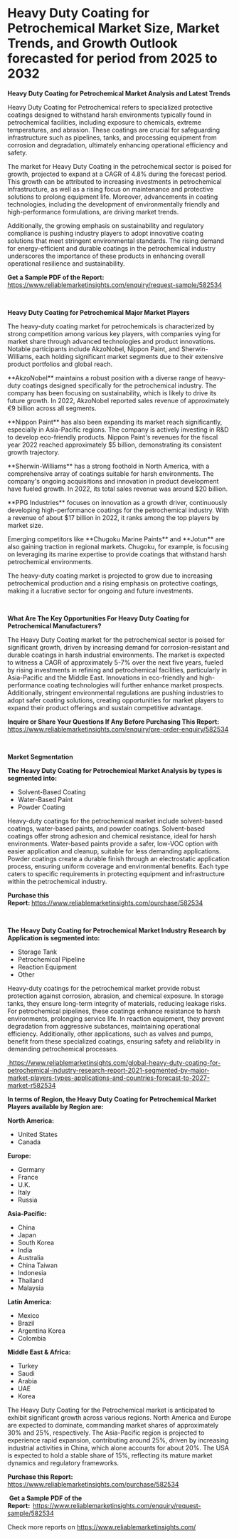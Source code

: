 <p><h1>Heavy Duty Coating for Petrochemical Market Size, Market Trends, and Growth Outlook forecasted for period from 2025 to 2032</h1></p><p><strong>Heavy Duty Coating for Petrochemical Market Analysis and Latest Trends</strong></p>
<p><p>Heavy Duty Coating for Petrochemical refers to specialized protective coatings designed to withstand harsh environments typically found in petrochemical facilities, including exposure to chemicals, extreme temperatures, and abrasion. These coatings are crucial for safeguarding infrastructure such as pipelines, tanks, and processing equipment from corrosion and degradation, ultimately enhancing operational efficiency and safety.</p><p>The market for Heavy Duty Coating in the petrochemical sector is poised for growth, projected to expand at a CAGR of 4.8% during the forecast period. This growth can be attributed to increasing investments in petrochemical infrastructure, as well as a rising focus on maintenance and protective solutions to prolong equipment life. Moreover, advancements in coating technologies, including the development of environmentally friendly and high-performance formulations, are driving market trends. </p><p>Additionally, the growing emphasis on sustainability and regulatory compliance is pushing industry players to adopt innovative coating solutions that meet stringent environmental standards. The rising demand for energy-efficient and durable coatings in the petrochemical industry underscores the importance of these products in enhancing overall operational resilience and sustainability.</p></p>
<p><strong>Get a Sample PDF of the Report:&nbsp;</strong> <a href="https://www.reliablemarketinsights.com/enquiry/request-sample/582534?utm_campaign=3005&utm_medium=2&utm_source=Github&utm_content=ia&utm_term=23032025&utm_id=heavy-duty-coating-for-petrochemical">https://www.reliablemarketinsights.com/enquiry/request-sample/582534</a></p>
<p>&nbsp;</p>
<p><strong>Heavy Duty Coating for Petrochemical Major Market Players</strong></p>
<p><p>The heavy-duty coating market for petrochemicals is characterized by strong competition among various key players, with companies vying for market share through advanced technologies and product innovations. Notable participants include AkzoNobel, Nippon Paint, and Sherwin-Williams, each holding significant market segments due to their extensive product portfolios and global reach.</p><p>**AkzoNobel** maintains a robust position with a diverse range of heavy-duty coatings designed specifically for the petrochemical industry. The company has been focusing on sustainability, which is likely to drive its future growth. In 2022, AkzoNobel reported sales revenue of approximately €9 billion across all segments.</p><p>**Nippon Paint** has also been expanding its market reach significantly, especially in Asia-Pacific regions. The company is actively investing in R&D to develop eco-friendly products. Nippon Paint's revenues for the fiscal year 2022 reached approximately $5 billion, demonstrating its consistent growth trajectory.</p><p>**Sherwin-Williams** has a strong foothold in North America, with a comprehensive array of coatings suitable for harsh environments. The company's ongoing acquisitions and innovation in product development have fueled growth. In 2022, its total sales revenue was around $20 billion.</p><p>**PPG Industries** focuses on innovation as a growth driver, continuously developing high-performance coatings for the petrochemical industry. With a revenue of about $17 billion in 2022, it ranks among the top players by market size.</p><p>Emerging competitors like **Chugoku Marine Paints** and **Jotun** are also gaining traction in regional markets. Chugoku, for example, is focusing on leveraging its marine expertise to provide coatings that withstand harsh petrochemical environments.</p><p>The heavy-duty coating market is projected to grow due to increasing petrochemical production and a rising emphasis on protective coatings, making it a lucrative sector for ongoing and future investments.</p></p>
<p>&nbsp;</p>
<p><strong>What Are The Key Opportunities For Heavy Duty Coating for Petrochemical Manufacturers?</strong></p>
<p><p>The Heavy Duty Coating market for the petrochemical sector is poised for significant growth, driven by increasing demand for corrosion-resistant and durable coatings in harsh industrial environments. The market is expected to witness a CAGR of approximately 5-7% over the next five years, fueled by rising investments in refining and petrochemical facilities, particularly in Asia-Pacific and the Middle East. Innovations in eco-friendly and high-performance coating technologies will further enhance market prospects. Additionally, stringent environmental regulations are pushing industries to adopt safer coating solutions, creating opportunities for market players to expand their product offerings and sustain competitive advantage.</p></p>
<p><strong>Inquire or Share Your Questions If Any Before Purchasing This Report:</strong> <a href="https://www.reliablemarketinsights.com/enquiry/pre-order-enquiry/582534?utm_campaign=3005&utm_medium=2&utm_source=Github&utm_content=ia&utm_term=23032025&utm_id=heavy-duty-coating-for-petrochemical">https://www.reliablemarketinsights.com/enquiry/pre-order-enquiry/582534</a></p>
<p>&nbsp;</p>
<p><strong>Market Segmentation</strong></p>
<p><strong>The Heavy Duty Coating for Petrochemical Market Analysis by types is segmented into:</strong></p>
<p><ul><li>Solvent-Based Coating</li><li>Water-Based Paint</li><li>Powder Coating</li></ul></p>
<p><p>Heavy-duty coatings for the petrochemical market include solvent-based coatings, water-based paints, and powder coatings. Solvent-based coatings offer strong adhesion and chemical resistance, ideal for harsh environments. Water-based paints provide a safer, low-VOC option with easier application and cleanup, suitable for less demanding applications. Powder coatings create a durable finish through an electrostatic application process, ensuring uniform coverage and environmental benefits. Each type caters to specific requirements in protecting equipment and infrastructure within the petrochemical industry.</p></p>
<p><strong>Purchase this Report:&nbsp;</strong><a href="https://www.reliablemarketinsights.com/purchase/582534?utm_campaign=3005&utm_medium=2&utm_source=Github&utm_content=ia&utm_term=23032025&utm_id=heavy-duty-coating-for-petrochemical">https://www.reliablemarketinsights.com/purchase/582534</a></p>
<p>&nbsp;</p>
<p><strong>The Heavy Duty Coating for Petrochemical Market Industry Research by Application is segmented into:</strong></p>
<p><ul><li>Storage Tank</li><li>Petrochemical Pipeline</li><li>Reaction Equipment</li><li>Other</li></ul></p>
<p><p>Heavy-duty coatings for the petrochemical market provide robust protection against corrosion, abrasion, and chemical exposure. In storage tanks, they ensure long-term integrity of materials, reducing leakage risks. For petrochemical pipelines, these coatings enhance resistance to harsh environments, prolonging service life. In reaction equipment, they prevent degradation from aggressive substances, maintaining operational efficiency. Additionally, other applications, such as valves and pumps, benefit from these specialized coatings, ensuring safety and reliability in demanding petrochemical processes.</p></p>
<p><a href="https://www.reliablemarketinsights.com/global-heavy-duty-coating-for-petrochemical-industry-research-report-2021-segmented-by-major-market-players-types-applications-and-countries-forecast-to-2027-market-r582534?utm_campaign=3005&utm_medium=2&utm_source=Github&utm_content=ia&utm_term=23032025&utm_id=heavy-duty-coating-for-petrochemical">&nbsp;https://www.reliablemarketinsights.com/global-heavy-duty-coating-for-petrochemical-industry-research-report-2021-segmented-by-major-market-players-types-applications-and-countries-forecast-to-2027-market-r582534</a></p>
<p><strong>In terms of Region, the Heavy Duty Coating for Petrochemical Market Players available by Region are:</strong></p>
<p>
    <p> <strong> North America: </strong>
        <ul>
            <li>United States</li>
            <li>Canada</li>
        </ul>
        </p> 
    <p> <strong> Europe: </strong>
        <ul>
            <li>Germany</li>
            <li>France</li>
            <li>U.K.</li>
            <li>Italy</li>
            <li>Russia</li>
        </ul>
        </p> 
    <p> <strong> Asia-Pacific: </strong>
        <ul>
            <li>China</li>
            <li>Japan</li>
            <li>South Korea</li>
            <li>India</li>
            <li>Australia</li>
            <li>China Taiwan</li>
            <li>Indonesia</li>
            <li>Thailand</li>
            <li>Malaysia</li>
        </ul>
        </p> 
    <p> <strong> Latin America: </strong>
        <ul>
            <li>Mexico</li>
            <li>Brazil</li>
            <li>Argentina Korea</li>
            <li>Colombia</li>
        </ul>
        </p> 
    <p> <strong> Middle East & Africa: </strong>
        <ul>
            <li>Turkey</li>
            <li>Saudi</li>
            <li>Arabia</li>
            <li>UAE</li>
            <li>Korea</li>
        </ul>
    </p>
    </p>
<p><p>The Heavy Duty Coating for the Petrochemical market is anticipated to exhibit significant growth across various regions. North America and Europe are expected to dominate, commanding market shares of approximately 30% and 25%, respectively. The Asia-Pacific region is projected to experience rapid expansion, contributing around 25%, driven by increasing industrial activities in China, which alone accounts for about 20%. The USA is expected to hold a stable share of 15%, reflecting its mature market dynamics and regulatory frameworks.</p></p>
<p><strong>Purchase this Report: </strong><a href="https://www.reliablemarketinsights.com/purchase/582534?utm_campaign=3005&utm_medium=2&utm_source=Github&utm_content=ia&utm_term=23032025&utm_id=heavy-duty-coating-for-petrochemical">https://www.reliablemarketinsights.com/purchase/582534</a></p>
<p>&nbsp;<strong>Get a Sample PDF of the Report:&nbsp;&nbsp;</strong><a href="https://www.reliablemarketinsights.com/enquiry/request-sample/582534?utm_campaign=3005&utm_medium=2&utm_source=Github&utm_content=ia&utm_term=23032025&utm_id=heavy-duty-coating-for-petrochemical">https://www.reliablemarketinsights.com/enquiry/request-sample/582534</a></p>
<p><strong></strong></p>
<p>Check more reports on <a href="https://www.reliablemarketinsights.com/?utm_campaign=3005&utm_medium=2&utm_source=Github&utm_content=ia&utm_term=23032025&utm_id=heavy-duty-coating-for-petrochemical">https://www.reliablemarketinsights.com/</a></p>